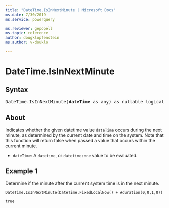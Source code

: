 ```yaml
---
title: "DateTime.IsInNextMinute | Microsoft Docs"
ms.date: 7/30/2019
ms.service: powerquery

ms.reviewer: gepopell
ms.topic: reference
author: dougklopfenstein
ms.author: v-douklo

---
```

# DateTime.IsInNextMinute

## Syntax

<pre>
DateTime.IsInNextMinute(<b>dateTime</b> as any) as nullable logical
</pre>

## About  
Indicates whether the given datetime value `dateTime` occurs during the next minute, as determined by the current date and time on the system. Note that this function will return false when passed a value that occurs within the current minute. <ul> <li><code>dateTime</code>: A <code>datetime</code>, or <code>datetimezone</code> value to be evaluated.</li> </ul>

## Example 1
Determine if the minute after the current system time is in the next minute.

```powerquery-m
DateTime.IsInNextMinute(DateTime.FixedLocalNow() + #duration(0,0,1,0))
```

`true`
